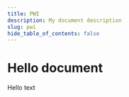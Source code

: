 ```yaml
---
title: PWI
description: My document description
slug: pwi
hide_table_of_contents: false
---
```


# Hello document

Hello text